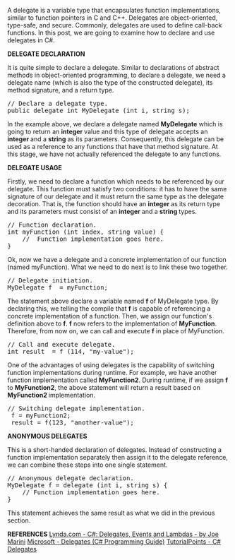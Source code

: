 A delegate is a variable type that encapsulates function implementations, similar to function pointers in C and C++. Delegates are object-oriented, type-safe, and secure. Commonly, delegates are used to define call-back functions. In this post, we are going to examine how to declare and use delegates in C#.

<!--more-->

<strong>DELEGATE DECLARATION</strong>

It is quite simple to declare a delegate. Similar to declarations of abstract methods in object-oriented programming, to declare a delegate, we need a delegate name (which is also the type of the constructed delegate), its method signature, and a return type.

<div class="highlight"><pre><span></span><span class="c1">// Declare a delegate type.</span>
<span class="k">public</span> <span class="k">delegate</span> <span class="kt">int</span> <span class="nf">MyDelegate</span> <span class="p">(</span><span class="kt">int</span> <span class="n">i</span><span class="p">,</span> <span class="kt">string</span> <span class="n">s</span><span class="p">);</span>
</pre></div>


In the example above, we declare a delegate named <strong>MyDelegate</strong> which is going to return an <strong>integer </strong>value and this type of delegate accepts an <strong>integer </strong>and a <strong>string </strong>as its parameters. Consequently, this delegate can be used as a reference to any functions that have that method signature. At this stage, we have not actually referenced the delegate to any functions.

<strong>DELEGATE USAGE</strong>

Firstly, we need to declare a function which needs to be referenced by our delegate. This function must satisfy two conditions: it has to have the same signature of our delegate and it must return the same type as the delegate decoration. That is, the function should have an <strong>integer </strong>as its return type and its parameters must consist of an <strong>integer </strong>and a <strong>string </strong>types.

<div class="highlight"><pre><span></span><span class="c1">// Function declaration.</span>
<span class="kt">int</span> <span class="nf">myFunction</span> <span class="p">(</span><span class="kt">int</span> <span class="n">index</span><span class="p">,</span> <span class="kt">string</span> <span class="k">value</span><span class="p">)</span> <span class="p">{</span>
	<span class="c1">//  Function implementation goes here.</span>
<span class="p">}</span>
</pre></div>

Ok, now we have a delegate and a concrete implementation of our function (named myFunction). What we need to do next is to link these two together.

<div class="highlight"><pre><span></span><span class="c1">// Delegate initiation.</span>
<span class="n">MyDelegate</span> <span class="n">f</span>  <span class="p">=</span> <span class="n">myFunction</span><span class="p">;</span>
</pre></div>

The statement above declare a variable named <strong>f</strong> of MyDelegate type. By declaring this, we telling the compile that <strong>f</strong> is capable of referencing a concrete implementation of a function. Then, we assign our function's definition above to <strong>f</strong>. <strong>f</strong> now refers to the implementation of <strong>MyFunction</strong>. Therefore, from now on, we can call and execute <strong>f</strong> in place of MyFunction.

<div class="highlight"><pre><span></span><span class="c1">// Call and execute delegate.</span>
<span class="kt">int</span> <span class="n">result</span>  <span class="p">=</span> <span class="n">f</span> <span class="p">(</span><span class="m">114</span><span class="p">,</span> <span class="s">&quot;my-value&quot;</span><span class="p">);</span>
</pre></div>

One of the advantages of using delegates is the capability of switching function implementations during runtime. For example, we have another function implementation called <strong>MyFunction2</strong>. During runtime, if we assign <strong>f</strong> to <strong>MyFunction2</strong>, the above statement will return a result based on <strong>MyFunction2 </strong>implementation.

<div class="highlight"><pre><span></span><span class="c1">// Switching delegate implementation.</span>
 <span class="n">f</span> <span class="p">=</span> <span class="n">myFunction2</span><span class="p">;</span>
 <span class="n">result</span> <span class="p">=</span> <span class="n">f</span><span class="p">(</span><span class="m">123</span><span class="p">,</span> <span class="s">&quot;another-value&quot;</span><span class="p">);</span>
</pre></div>

<strong>ANONYMOUS DELEGATES</strong>

This is a short-handed declaration of delegates. Instead of constructing a function implementation separately then assign it to the delegate reference, we can combine these steps into one single statement.

<div class="highlight"><pre><span></span><span class="c1">// Anonymous delegate declaration.</span>
<span class="n">MyDelegate</span> <span class="n">f</span> <span class="p">=</span> <span class="k">delegate</span> <span class="p">(</span><span class="kt">int</span> <span class="n">i</span><span class="p">,</span> <span class="kt">string</span> <span class="n">s</span><span class="p">)</span> <span class="p">{</span>
	<span class="c1">// Function implementation goes here.</span>
<span class="p">}</span>
</pre></div>

This statement achieves the same result as what we did in the previous section.

<strong>REFERENCES</strong>
<a href="https://www.lynda.com/C-tutorials/C-Delegates-Events-Lambdas/370499-2.html">Lynda.com - C#: Delegates, Events and Lambdas - by Joe Marini</a>
<a href="https://docs.microsoft.com/en-us/dotnet/csharp/programming-guide/delegates/">Microsoft - Delegates (C# Programming Guide)</a>
<a href="https://www.tutorialspoint.com/csharp/csharp_delegates.htm">TutorialPoints - C# Delegates</a>
